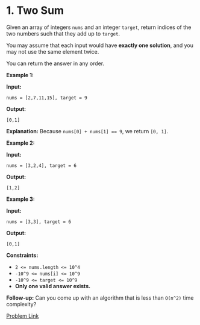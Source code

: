 # 1. Two Sum

Given an array of integers `nums` and an integer `target`, return indices of the two numbers such that they add up to `target`.

You may assume that each input would have **exactly one solution**, and you may not use the same element twice.

You can return the answer in any order.

**Example 1:**

**Input:**
```
nums = [2,7,11,15], target = 9
```

**Output:**
```
[0,1]
```

**Explanation:** Because `nums[0] + nums[1] == 9`, we return `[0, 1]`.

**Example 2:**

**Input:**
```
nums = [3,2,4], target = 6
```

**Output:**
```
[1,2]
```

**Example 3:**

**Input:**
```
nums = [3,3], target = 6
```

**Output:**
```
[0,1]
```

**Constraints:**

- `2 <= nums.length <= 10^4`
- `-10^9 <= nums[i] <= 10^9`
- `-10^9 <= target <= 10^9`
- **Only one valid answer exists.**

**Follow-up:** Can you come up with an algorithm that is less than `O(n^2)` time complexity?

[Problem Link](https://leetcode.com/problems/two-sum/description/)
